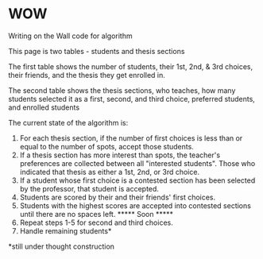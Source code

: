 WOW
===

Writing on the Wall code for algorithm

This page is two tables - students and thesis sections

The first table shows the number of students, their 1st, 2nd, & 3rd choices, their friends, and the thesis they get enrolled in.

The second table shows the thesis sections, who teaches, how many students selected it as a first, second, and third choice, preferred students, and enrolled students

The current state of the algorithm is:

1. For each thesis section, if the number of first choices is less than or equal to the number of spots, accept those students.
2. If a thesis section has more interest than spots, the teacher's preferences are collected between all "interested students". Those who indicated that thesis as either a 1st, 2nd, or 3rd choice.
3. If a student whose first choice is a contested section has been selected by the professor, that student is accepted.
4. Students are scored by their and their friends' first choices.
5. Students with the highest scores are accepted into contested sections until there are no spaces left.
***** Soon *****
6. Repeat steps 1-5 for second and third choices.
7. Handle remaining students* 

*still under thought construction